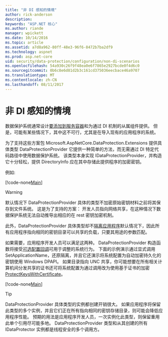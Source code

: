 ```yaml
---
title: "非 DI 感知的情境"
author: rick-anderson
description: 
keywords: "ASP.NET 核心"
ms.author: riande
manager: wpickett
ms.date: 10/14/2016
ms.topic: article
ms.assetid: a7d8a962-80ff-48e3-96f6-8472b7ba2df9
ms.technology: aspnet
ms.prod: asp.net-core
uid: security/data-protection/configuration/non-di-scenarios
ms.openlocfilehash: 54a930c26f9f48ea0e6f7865e2927bcde0f4d6c0
ms.sourcegitcommit: 0b6c8e6d81d2b3c161cd375036eecbace46a9707
ms.translationtype: MT
ms.contentlocale: zh-CN
ms.lasthandoff: 08/11/2017
---
```

# <a name="non-di-aware-scenarios"></a>非 DI 感知的情境

数据保护系统通常设计[要添加到服务容器](../consumer-apis/overview.md)和为通过 DI 机制的从属组件提供。 但是，可能有某些情况下，其中这不可行，尤其是在导入现有的应用程序的系统。

为了支持这些方案包 Microsoft.AspNetCore.DataProtection.Extensions 提供具体类型 DataProtectionProvider 它提供一种简单的方法，而无需通过 DI 特定代码路径中使用数据保护系统。 该类型本身实现 IDataProtectionProvider，并构造它十分轻松，提供 DirectoryInfo 应在其中存储此提供程序的加密密钥。

例如: 

[!code-none[Main](non-di-scenarios/_static/nodisample1.cs)]

>[!WARNING]
> 默认情况下 DataProtectionProvider 具体的类型不加密原始密钥材料之前将其保存到文件系统。 这是为了支持的方案： 开发人员指向网络共享，在这种情况下数据保护系统无法自动推导出相应的在 rest 密钥加密机制。
>
>此外，DataProtectionProvider 具体类型却不[隔离应用程序](overview.md#data-protection-configuration-per-app-isolation)默认情况下，因此所有应用程序指向相同的密钥目录可以共享的负载，只要其用途的参数匹配。

如果需要，应用程序开发人员可以满足这两种。 DataProtectionProvider 构造函数将接受[可选配置回调](overview.md#data-protection-configuration-callback)可用于调整的系统行为。 下面的示例演示通过显式调用 SetApplicationName，还原隔离，并且它还演示将系统配置为自动加密持久化的密钥使用 Windows DPAPI。 如果目录指向 UNC 共享，你可能想要在所有相关计算机间分发共享的证书还可将系统配置为通过调用改为使用基于证书的加密[ProtectKeysWithCertificate](overview.md#configuring-x509-certificate)。

[!code-none[Main](non-di-scenarios/_static/nodisample2.cs)]

>[!TIP]
> DataProtectionProvider 具体类型的实例都创建开销很大。 如果应用程序将保留此类型的多个实例，并且它们正在所有指向相同的密钥存储目录，则可能会降低应用程序性能。 预期的用法是应用程序开发人员，一次实例化此类型，则保留重用此单个引用尽可能多地。 DataProtectionProvider 类型和从其创建的所有 IDataProtector 实例都是线程安全的多个调用方。
